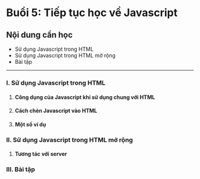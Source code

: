# Buổi 5: Tiếp tục học về Javascript

## Nội dung cần học
 - Sử dụng Javascript trong HTML
 - Sử dụng Javascript trong HTML mở rộng
 - Bài tập

-----

### I. Sử dụng Javascript trong HTML
1. #### Công dụng của Javascript khi sử dụng chung với HTML
2. #### Cách chèn Javascript vào HTML
3. #### Một số ví dụ


### II. Sử dụng Javascript trong HTML mở rộng
1. #### Tương tác với server

### III. Bài tập

